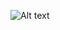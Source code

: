 ![Alt text](https://spotify-recently-played-readme.vercel.app/api?user=31jyh6vpbmdrpecwlo7jkrujp45a)

<!---
ZT626/ZT626 is a ✨ special ✨ repository because its `README.md` (this file) appears on your GitHub profile.
You can click the Preview link to take a look at your changes.
--->
